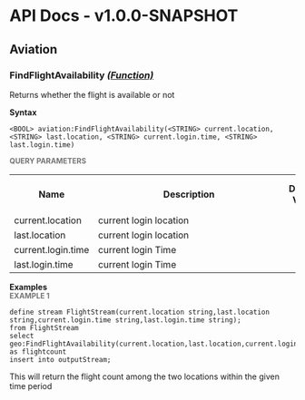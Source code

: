 # API Docs - v1.0.0-SNAPSHOT

## Aviation

### FindFlightAvailability *<a target="_blank" href="https://wso2.github.io/siddhi/documentation/siddhi-4.0/#function">(Function)</a>*

<p style="word-wrap: break-word">Returns whether the flight is available or not</p>

<span id="syntax" class="md-typeset" style="display: block; font-weight: bold;">Syntax</span>
```
<BOOL> aviation:FindFlightAvailability(<STRING> current.location, <STRING> last.location, <STRING> current.login.time, <STRING> last.login.time)
```

<span id="query-parameters" class="md-typeset" style="display: block; color: rgba(0, 0, 0, 0.54); font-size: 12.8px; font-weight: bold;">QUERY PARAMETERS</span>
<table>
    <tr>
        <th>Name</th>
        <th style="min-width: 20em">Description</th>
        <th>Default Value</th>
        <th>Possible Data Types</th>
        <th>Optional</th>
        <th>Dynamic</th>
    </tr>
    <tr>
        <td style="vertical-align: top">current.location</td>
        <td style="vertical-align: top; word-wrap: break-word">current login location</td>
        <td style="vertical-align: top"></td>
        <td style="vertical-align: top">STRING</td>
        <td style="vertical-align: top">No</td>
        <td style="vertical-align: top">No</td>
    </tr>
    <tr>
        <td style="vertical-align: top">last.location</td>
        <td style="vertical-align: top; word-wrap: break-word">current login location</td>
        <td style="vertical-align: top"></td>
        <td style="vertical-align: top">STRING</td>
        <td style="vertical-align: top">No</td>
        <td style="vertical-align: top">No</td>
    </tr>
    <tr>
        <td style="vertical-align: top">current.login.time</td>
        <td style="vertical-align: top; word-wrap: break-word">current login Time</td>
        <td style="vertical-align: top"></td>
        <td style="vertical-align: top">STRING</td>
        <td style="vertical-align: top">No</td>
        <td style="vertical-align: top">No</td>
    </tr>
    <tr>
        <td style="vertical-align: top">last.login.time</td>
        <td style="vertical-align: top; word-wrap: break-word">current login Time</td>
        <td style="vertical-align: top"></td>
        <td style="vertical-align: top">STRING</td>
        <td style="vertical-align: top">No</td>
        <td style="vertical-align: top">No</td>
    </tr>
</table>

<span id="examples" class="md-typeset" style="display: block; font-weight: bold;">Examples</span>
<span id="example-1" class="md-typeset" style="display: block; color: rgba(0, 0, 0, 0.54); font-size: 12.8px; font-weight: bold;">EXAMPLE 1</span>
```
define stream FlightStream(current.location string,last.location string,current.login.time string,last.login.time string);
from FlightStream
select geo:FindFlightAvailability(current.location,last.location,current.login.time,last.login.time) as flightcount 
insert into outputStream;
```
<p style="word-wrap: break-word">This will return the flight count among the two locations within the given time period</p>

